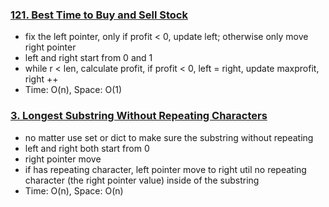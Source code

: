 ### [121. Best Time to Buy and Sell Stock](https://github.com/liangliang1120/leetcode/blob/main/solutions/121BestTimetoBuyandSellStock.py)
- fix the left pointer, only if profit < 0, update left; otherwise only move right pointer
- left and right start from 0 and 1
- while r < len, calculate profit, if profit < 0, left = right, update maxprofit, right ++
- Time: O(n), Space: O(1)

### [3. Longest Substring Without Repeating Characters](https://github.com/liangliang1120/leetcode/blob/main/solutions/3LongestSubstringWithout%20RepeatingCharacters.py)
- no matter use set or dict to make sure the substring without repeating
- left and right both start from 0
- right pointer move
- if has repeating character, left pointer move to right util no repeating character (the right pointer value) inside of the substring
- Time: O(n), Space: O(n)
